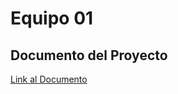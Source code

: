 # Equipo 01

## Documento del Proyecto

[Link al Documento](https://docs.google.com/presentation/d/1Z9i4UA1B6FZxgQPYpFsmKktk_zYIvlZL/edit?usp=sharing&ouid=106203241421523766460&rtpof=true&sd=true)
